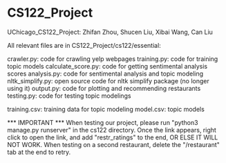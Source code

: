 # CS122_Project
UChicago_CS122_Project: Zhifan Zhou, Shucen Liu, Xibai Wang, Can Liu

All relevant files are in CS122_Project/cs122/essential:

crawler.py: code for crawling yelp webpages
training.py: code for training topic models
calculate_score.py: code for getting sentimental analysis scores
analysis.py: code for sentimental analysis and topic modeling
nltk_simplify.py: open source code for nltk simplify package (no longer using it)
output.py: code for plotting and recommending restaurants
testing.py: code for testing topic modelings

training.csv: training data for topic modeling
model.csv: topic models

*** IMPORTANT ***
When testing our project, please run "python3 manage.py runserver" in the cs122 directory. Once the link appears, right click to open the link, and add "restr_ratings" to the end, OR ELSE IT WILL NOT WORK. When testing on a second restaurant, delete the "/restaurant" tab at the end to retry.
